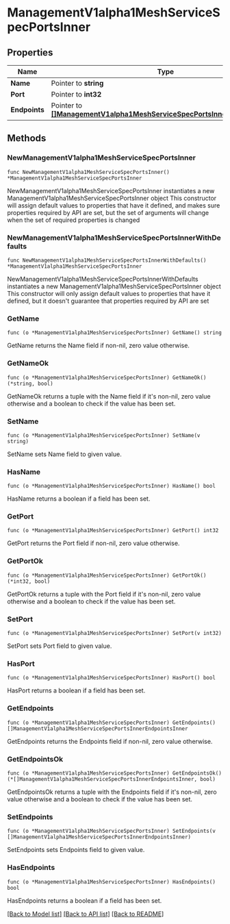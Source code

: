 # ManagementV1alpha1MeshServiceSpecPortsInner

## Properties

Name | Type | Description | Notes
------------ | ------------- | ------------- | -------------
**Name** | Pointer to **string** |  | [optional] 
**Port** | Pointer to **int32** |  | [optional] 
**Endpoints** | Pointer to [**[]ManagementV1alpha1MeshServiceSpecPortsInnerEndpointsInner**](ManagementV1alpha1MeshServiceSpecPortsInnerEndpointsInner.md) |  | [optional] 

## Methods

### NewManagementV1alpha1MeshServiceSpecPortsInner

`func NewManagementV1alpha1MeshServiceSpecPortsInner() *ManagementV1alpha1MeshServiceSpecPortsInner`

NewManagementV1alpha1MeshServiceSpecPortsInner instantiates a new ManagementV1alpha1MeshServiceSpecPortsInner object
This constructor will assign default values to properties that have it defined,
and makes sure properties required by API are set, but the set of arguments
will change when the set of required properties is changed

### NewManagementV1alpha1MeshServiceSpecPortsInnerWithDefaults

`func NewManagementV1alpha1MeshServiceSpecPortsInnerWithDefaults() *ManagementV1alpha1MeshServiceSpecPortsInner`

NewManagementV1alpha1MeshServiceSpecPortsInnerWithDefaults instantiates a new ManagementV1alpha1MeshServiceSpecPortsInner object
This constructor will only assign default values to properties that have it defined,
but it doesn't guarantee that properties required by API are set

### GetName

`func (o *ManagementV1alpha1MeshServiceSpecPortsInner) GetName() string`

GetName returns the Name field if non-nil, zero value otherwise.

### GetNameOk

`func (o *ManagementV1alpha1MeshServiceSpecPortsInner) GetNameOk() (*string, bool)`

GetNameOk returns a tuple with the Name field if it's non-nil, zero value otherwise
and a boolean to check if the value has been set.

### SetName

`func (o *ManagementV1alpha1MeshServiceSpecPortsInner) SetName(v string)`

SetName sets Name field to given value.

### HasName

`func (o *ManagementV1alpha1MeshServiceSpecPortsInner) HasName() bool`

HasName returns a boolean if a field has been set.

### GetPort

`func (o *ManagementV1alpha1MeshServiceSpecPortsInner) GetPort() int32`

GetPort returns the Port field if non-nil, zero value otherwise.

### GetPortOk

`func (o *ManagementV1alpha1MeshServiceSpecPortsInner) GetPortOk() (*int32, bool)`

GetPortOk returns a tuple with the Port field if it's non-nil, zero value otherwise
and a boolean to check if the value has been set.

### SetPort

`func (o *ManagementV1alpha1MeshServiceSpecPortsInner) SetPort(v int32)`

SetPort sets Port field to given value.

### HasPort

`func (o *ManagementV1alpha1MeshServiceSpecPortsInner) HasPort() bool`

HasPort returns a boolean if a field has been set.

### GetEndpoints

`func (o *ManagementV1alpha1MeshServiceSpecPortsInner) GetEndpoints() []ManagementV1alpha1MeshServiceSpecPortsInnerEndpointsInner`

GetEndpoints returns the Endpoints field if non-nil, zero value otherwise.

### GetEndpointsOk

`func (o *ManagementV1alpha1MeshServiceSpecPortsInner) GetEndpointsOk() (*[]ManagementV1alpha1MeshServiceSpecPortsInnerEndpointsInner, bool)`

GetEndpointsOk returns a tuple with the Endpoints field if it's non-nil, zero value otherwise
and a boolean to check if the value has been set.

### SetEndpoints

`func (o *ManagementV1alpha1MeshServiceSpecPortsInner) SetEndpoints(v []ManagementV1alpha1MeshServiceSpecPortsInnerEndpointsInner)`

SetEndpoints sets Endpoints field to given value.

### HasEndpoints

`func (o *ManagementV1alpha1MeshServiceSpecPortsInner) HasEndpoints() bool`

HasEndpoints returns a boolean if a field has been set.


[[Back to Model list]](../README.md#documentation-for-models) [[Back to API list]](../README.md#documentation-for-api-endpoints) [[Back to README]](../README.md)


